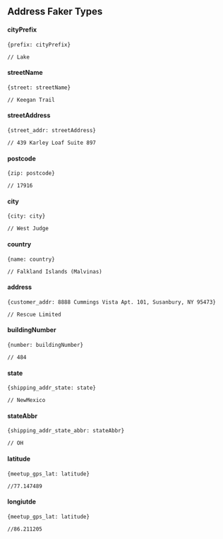 ## Address Faker Types

#### cityPrefix

```
{prefix: cityPrefix}

// Lake
```

#### streetName

```
{street: streetName}

// Keegan Trail
```

#### streetAddress

```
{street_addr: streetAddress}

// 439 Karley Loaf Suite 897
```

#### postcode

```
{zip: postcode}

// 17916
```

#### city

```
{city: city}

// West Judge
```

#### country

```
{name: country}

// Falkland Islands (Malvinas)
```

#### address

```
{customer_addr: 8888 Cummings Vista Apt. 101, Susanbury, NY 95473}

// Rescue Limited
```

#### buildingNumber

```
{number: buildingNumber}

// 484
```

#### state

```
{shipping_addr_state: state}

// NewMexico
```

#### stateAbbr

```
{shipping_addr_state_abbr: stateAbbr}

// OH
```

#### latitude

```
{meetup_gps_lat: latitude}

//77.147489
```

#### longiutde

```
{meetup_gps_lat: latitude}

//86.211205
```